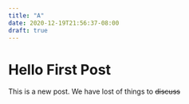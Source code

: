 ```yaml
---
title: "A"
date: 2020-12-19T21:56:37-08:00
draft: true
---
```


# Hello First Post
This is a new post. We have lost of things to ~~discuss~~